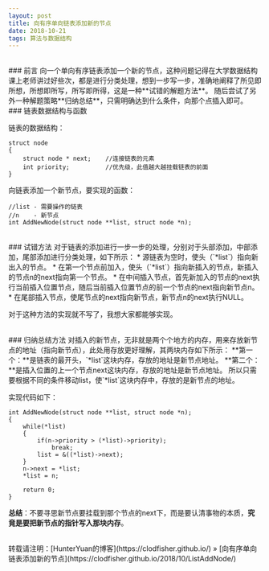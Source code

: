 ```yaml
---
layout: post    
title: 向有序单向链表添加新的节点    
date: 2018-10-21    
tags: 算法与数据结构           
---
```


<br>
### 前言    
向一个单向有序链表添加一个新的节点，这种问题记得在大学数据结构课上老师讲过好些次，都是进行分类处理，想到一步写一步，准确地阐释了所见即所想，所想即所写，所写即所得，这是一种**试错的解题方法**。 随后尝试了另外一种解题策略**归纳总结**，只需明确达到什么条件，向那个点插入即可。                

<br>
### 链表数据结构与函数    

链表的数据结构：    

```
struct node
{
    struct node * next;    //连接链表的元素    
    int priority;          //优先级，此值越大越挂载链表的前面    
}
```

向链表添加一个新节点，要实现的函数：    
```
//list - 需要操作的链表
//n    - 新节点
int AddNewNode(struct node **list, struct node *n);
```

<br>
### 试错方法    
对于链表的添加进行一步一步的处理，分别对于头部添加，中部添加，尾部添加进行分类处理，如下所示：    
* 源链表为空时，使头（`*list`）指向新出入的节点。    
* 在第一个节点前加入，使头（`*list`）指向新插入的节点，新插入的节点n的next指向第一个节点。    
* 在中间插入节点，首先新加入的节点的next执行当前插入位置节点，随后当前插入位置节点的前一个节点的next指向新节点n。    
* 在尾部插入节点，使尾节点的next指向新节点，新节点n的next执行NULL。    

对于这种方法的实现就不写了，我想大家都能够实现。    

<br>
### 归纳总结方法     
对插入的新节点，无非就是两个个地方的内存，用来存放新节点的地址（指向新节点），此处用存放更好理解，其两块内存如下所示：    
**第一个：**是链表的最开头，`*list`这块内存，存放的地址是新节点地址。    
**第二个：**是插入位置的上一个节点next这块内存，存放的地址是新节点地址。    
所以只需要根据不同的条件移动list，使`*list`这块内存中，存放的是新节点的地址。    

实现代码如下：
    
```
int AddNewNode(struct node **list, struct node *n);
{
    while(*list)
    {
        if(n->priority > (*list)->priority);
            break;
        list = &((*list)->next);
    }
    n->next = *list;
    *list = n;

    return 0;
}
```

**总结**：不要寻思新节点要挂载到那个节点的next下，而是要认清事物的本质，**究竟是要把新节点的指针写入那块内存**。       
  

<br> 
转载请注明：[HunterYuan的博客](https://clodfisher.github.io/) » [向有序单向链表添加新的节点](https://clodfisher.github.io/2018/10/ListAddNode/)            